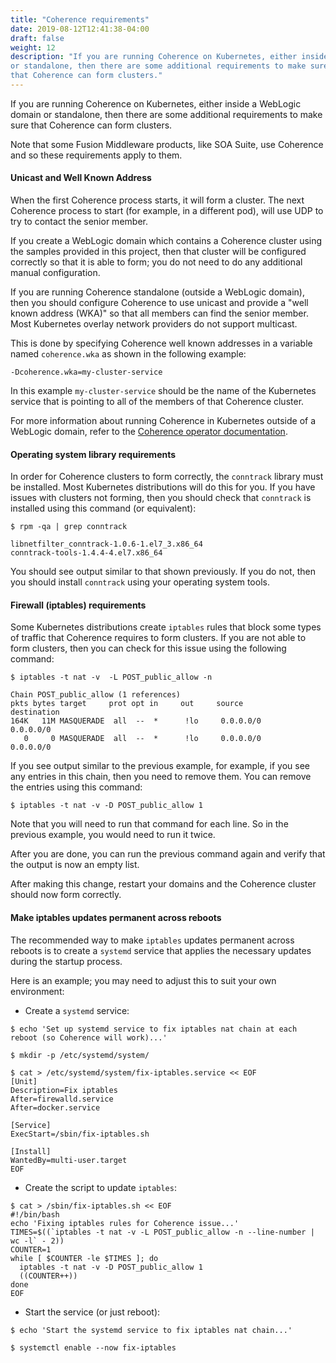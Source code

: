 ```yaml
---
title: "Coherence requirements"
date: 2019-08-12T12:41:38-04:00
draft: false
weight: 12
description: "If you are running Coherence on Kubernetes, either inside a WebLogic domain
or standalone, then there are some additional requirements to make sure
that Coherence can form clusters."
---
```


If you are running Coherence on Kubernetes, either inside a WebLogic domain
or standalone, then there are some additional requirements to make sure
that Coherence can form clusters.

Note that some Fusion Middleware products, like SOA Suite, use Coherence
and so these requirements apply to them.

#### Unicast and Well Known Address
When the first Coherence process starts, it will form a cluster.  The next
Coherence process to start (for example, in a different pod), will use UDP to try
to contact the senior member.  

If you create a WebLogic domain which contains a Coherence cluster
using the samples provided in this project, then that cluster will
be configured correctly so that it is able to form;
you do not need to do any additional manual configuration.

If you are running Coherence standalone (outside a
WebLogic domain), then you should configure Coherence to use unicast and
provide a "well known address (WKA)" so that all members can find the senior
member.  Most Kubernetes overlay network providers do not
support multicast.  

This is done by specifying Coherence well known addresses in a variable named
`coherence.wka` as shown in the following example:

```
-Dcoherence.wka=my-cluster-service
```

In this example `my-cluster-service` should be the name of the Kubernetes
service that is pointing to all of the members of that Coherence cluster.

For more information about running Coherence in Kubernetes outside of
a WebLogic domain, refer to the [Coherence operator documentation](https://oracle.github.io/coherence-operator/).

#### Operating system library requirements

In order for Coherence clusters to form correctly, the `conntrack` library
must be installed.  Most Kubernetes distributions will do this for you.
If you have issues with clusters not forming, then you should check that
`conntrack` is installed using this command (or equivalent):

```shell
$ rpm -qa | grep conntrack
```
```
libnetfilter_conntrack-1.0.6-1.el7_3.x86_64
conntrack-tools-1.4.4-4.el7.x86_64
```

You should see output similar to that shown previously.  If you do not, then you
should install `conntrack` using your operating system tools.

#### Firewall (iptables) requirements

Some Kubernetes distributions create `iptables` rules that block some
types of traffic that Coherence requires to form clusters.  If you are
not able to form clusters, then you can check for this issue using the
following command:

```shell
$ iptables -t nat -v  -L POST_public_allow -n
```
```
Chain POST_public_allow (1 references)
pkts bytes target     prot opt in     out     source               destination
164K   11M MASQUERADE  all  --  *      !lo     0.0.0.0/0            0.0.0.0/0
   0     0 MASQUERADE  all  --  *      !lo     0.0.0.0/0            0.0.0.0/0
```

If you see output similar to the previous example, for example, if you see any entries
in this chain, then you need to remove them.  You can remove the entries
using this command:

```shell
$ iptables -t nat -v -D POST_public_allow 1
```

Note that you will need to run that command for each line. So in the previous example,
you would need to run it twice.

After you are done, you can run the previous command again and verify that
the output is now an empty list.

After making this change, restart your domains and the Coherence cluster
should now form correctly.

#### Make iptables updates permanent across reboots

The recommended way to make `iptables` updates permanent across reboots is
to create a `systemd` service that applies the necessary updates during
the startup process.

Here is an example; you may need to adjust this to suit your own
environment:

* Create a `systemd` service:

```shell
$ echo 'Set up systemd service to fix iptables nat chain at each reboot (so Coherence will work)...'
```
```shell
$ mkdir -p /etc/systemd/system/
```
```shell
$ cat > /etc/systemd/system/fix-iptables.service << EOF
[Unit]
Description=Fix iptables
After=firewalld.service
After=docker.service

[Service]
ExecStart=/sbin/fix-iptables.sh

[Install]
WantedBy=multi-user.target
EOF
```

* Create the script to update `iptables`:

```shell
$ cat > /sbin/fix-iptables.sh << EOF
#!/bin/bash
echo 'Fixing iptables rules for Coherence issue...'
TIMES=$((`iptables -t nat -v -L POST_public_allow -n --line-number | wc -l` - 2))
COUNTER=1
while [ $COUNTER -le $TIMES ]; do
  iptables -t nat -v -D POST_public_allow 1
  ((COUNTER++))
done
EOF
```

* Start the service (or just reboot):

```shell
$ echo 'Start the systemd service to fix iptables nat chain...'
```
```shell
$ systemctl enable --now fix-iptables
```
